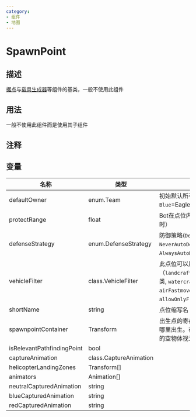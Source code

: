 ```yaml
---
category: 
- 组件
- 地图
---
```

# SpawnPoint
## 描述

[据点](./CapturePoint.md)与[载具生成器](./VehicleSpawner.md)等组件的基类，一般不使用此组件

## 用法

一般不使用此组件而是使用其子组件

## 注释

## 变量
| 名称 | 类型 | 描述 |
| ----------- | ----------- | ----------- |  
| defaultOwner  | enum.Team | 初始默认所有队伍(`Neutral`=待占领, `Blue`=Eagle队, `Red`=Raven队) |  
| protectRange  | float | Bot在点位内的活动半径（防御此点位时） |  
| defenseStrategy  | enum.DefenseStrategy | 防御策略(`Default`=默认, `NeverAutoDefend`=不自动防御, `AlwaysAutoDefend`=自动防御) |  
| vehicleFilter | class.VehicleFilter | 此点位可以用什么类型的载具到达（`landcraft`=陆战类, `amphibious`=两栖类, `watercraft`=水战类, `air`=直升机, `airFastmover`=飞机, `allowOnlyFromFrontlineSpawnUsage`=） |  
| shortName  | string | 点位缩写名 |  
| spawnpointContainer | Transform | 出生点的寄存器。（决定Bot与玩家将在哪里出生。在这个寄存器空物体内再添加的空物体视为出生点） |  
| isRelevantPathfindingPoint  | bool |  |  
| captureAnimation | class.CaptureAnimation |  |  
| helicopterLandingZones | Transform[] |  |  
| animators | Animation[] |  |  
| neutralCapturedAnimation | string |  |  
| blueCapturedAnimation | string |  |  
| redCapturedAnimation | string |  |  
